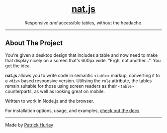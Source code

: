 <!-- PROJECT LOGO -->
<br />
<p align="center">
  
  <h1 align="center"><a href="https://patrickhurley.co.uk/notanothertable">nat.js</a></h1>

  <p align="center">
    Responsive <i>and</i> accessible tables, without the headache.
  </p>
</p>

* * *
## About The Project

You're given a desktop design that includes a table and now need to make that display nicely on a screen that's 600px wide. "Ergh, not another...". You get the idea.

**nat.js** allows you to write code in semantic ``<table>`` markup, converting it to a ``<div>`` based responsive version. Utilising the ``role`` attribute, the tables remain suitable for those using screen readers as their ``<table>`` counterparts, as well as looking great on mobile.

<p>Written to work in Node.js and the browser.</p>

For installation options, usage, and examples, <a href="https://patrickhurley.co.uk/natanothertable">check out the docs</a>.


* * *

Made by <a href="www.patrickhurley.co.uk">Patrick Hurley</a>